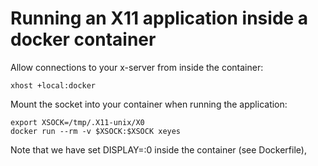 # Running an X11 application inside a docker container

Allow connections to your x-server from inside the container:

    xhost +local:docker

Mount the socket into your container when running the application:

    export XSOCK=/tmp/.X11-unix/X0
    docker run --rm -v $XSOCK:$XSOCK xeyes
    
Note that we have set DISPLAY=:0 inside the container (see Dockerfile),
